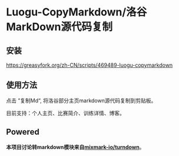 # Luogu-CopyMarkdown/洛谷MarkDown源代码复制

## 安装

https://greasyfork.org/zh-CN/scripts/469489-luogu-copymarkdown

## 使用方法

点击 ”复制Md“, 将洛谷部分主页markdown源代码复制到剪贴板。

目前支持：个人主页、比赛简介、训练详情、博客。

## Powered 

**本项目讨论转markdown模块来自[mixmark-io/turndown](https://github.com/mixmark-io/turndown)**。

